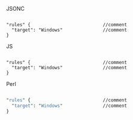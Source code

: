 JSONC

```JSONC

"rules" {                           //comment
  "target": "Windows"               //comment
}

```

JS

```JS

"rules" {                           //comment
  "target": "Windows"               //comment
}

```

Perl

```Perl

"rules" {                           //comment
  "target": "Windows"               //comment
}

```
